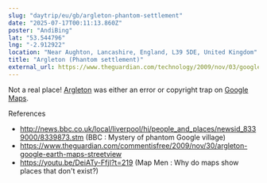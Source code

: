 ```yaml
---
slug: "daytrip/eu/gb/argleton-phantom-settlement"
date: "2025-07-17T00:11:13.860Z"
poster: "AndiBing"
lat: "53.544796"
lng: "-2.912922"
location: "Near Aughton, Lancashire, England, L39 5DE, United Kingdom"
title: "Argleton (Phantom settlement)"
external_url: https://www.theguardian.com/technology/2009/nov/03/google
---
```

Not a real place! [Argleton](https://en.wikipedia.org/wiki/Argleton) was either an error or copyright trap on [Google Maps](https://en.wikipedia.org/wiki/Google_Maps).

References
- http://news.bbc.co.uk/local/liverpool/hi/people_and_places/newsid_8339000/8339873.stm (BBC : Mystery of phantom Google village)
- https://www.theguardian.com/commentisfree/2009/nov/30/argleton-google-earth-maps-streetview
- https://youtu.be/DeiATy-FfjI?t=219 (Map Men : Why do maps show places that don't exist?)



